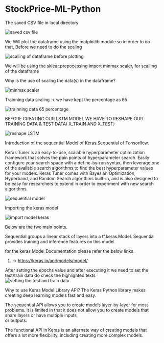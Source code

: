 # StockPrice-ML-Python

The saved CSV file in local directory

![saved csv file](https://user-images.githubusercontent.com/40432616/84531290-0265fe80-ad02-11ea-8ec8-a42e83f25711.PNG)


We Will plot the dataframe using the matplotlib module so in order to do that, Before we need to do the scaling



![scalling of dataframe before plotting](https://user-images.githubusercontent.com/40432616/84531802-c1221e80-ad02-11ea-9424-fcb068d9c034.PNG)


We will be using the sklear.prepocessing import minmax scaler, for scalling of the dataframe

Why is the use of scaling the data(s) in the dataframe?

![minmax scaler](https://user-images.githubusercontent.com/40432616/84535029-9a66e680-ad08-11ea-9759-9a7d02647e2c.PNG)


Trainning data scaling -> we have kept the percentage as 65

![trainning data 65 percentage](https://user-images.githubusercontent.com/40432616/84535741-0138cf80-ad0a-11ea-8834-c104881a924b.PNG)


  BEFORE CREATING OUR LSTM MODEL WE HAVE TO RESHAPE OUR TRAINING DATA & TEST DATA( X_TRAIN AND X_TEST)

![reshape LSTM](https://user-images.githubusercontent.com/40432616/84751763-8eb24300-afda-11ea-89f3-ac9b34a003d4.png)



Introduction of the sequential Model of Keras.Sequential of Tensorflow.

Keras Tuner is an easy-to-use, scalable hyperparameter optimization framework that solves the pain points of hyperparameter search. Easily configure your search space with a define-by-run syntax, then leverage one of the available search algorithms to find the best hyperparameter values for your models. Keras Tuner comes with Bayesian Optimization, Hyperband, and Random Search algorithms built-in, and is also designed to be easy for researchers to extend in order to experiment with new search algorithms.

![sequential model](https://user-images.githubusercontent.com/40432616/85585257-763acc00-b65d-11ea-91b2-8197ae77dd6f.PNG)

Importing the keras model 

![import model keras](https://user-images.githubusercontent.com/40432616/85585607-c31ea280-b65d-11ea-80b0-15bbc85733f0.PNG)

Below are the two main points.

Sequential groups a linear stack of layers into a tf.keras.Model.
Sequential provides training and inference features on this model.

for the keras Model Documentation please refer the below links.
1) -> https://keras.io/api/models/model/


After setting the epochs value and after executing it we need to set the test/train data
    do check the highlighted texts
![setting the test and train data](https://user-images.githubusercontent.com/40432616/85873347-9e0d6980-b7ee-11ea-9ad9-31e58107a0da.PNG)


Why to use Keras Model Library API?
  The Keras Python library makes creating deep learning models fast and easy.

  The sequential API allows you to create models layer-by-layer for most problems. It is limited in that it does not allow you to create models that share layers or have multiple inputs    
  or outputs.

   The functional API in Keras is an alternate way of creating models that offers a lot more flexibility, including creating more complex models.
